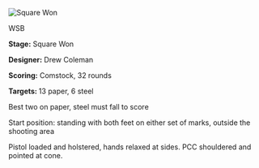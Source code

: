 ![Square Won](https://github.com/bagellord/USPSA-Stages/blob/master/31%2B%20rounds/Square%20Won%20-%2032%20rounds%20-%20Comstock/Square%20Won.PNG)

WSB

<b>Stage:</b> Square Won

<b>Designer:</b> Drew Coleman

<b>Scoring:</b> Comstock, 32 rounds

<b>Targets: </b>13 paper, 6 steel

Best two on paper, steel must fall to score

Start position: standing with both feet on either set of marks, outside the shooting area

Pistol loaded and holstered, hands relaxed at sides. PCC shouldered and pointed at cone.
